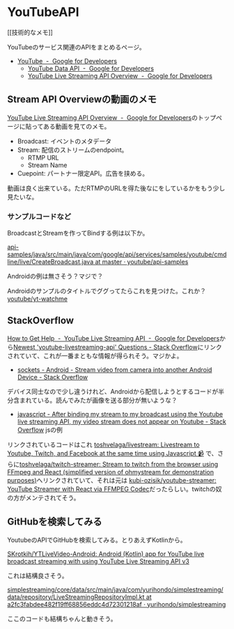 # YouTubeAPI

[[技術的なメモ]]

YouTubeのサービス関連のAPIをまとめるページ。

- [YouTube  -  Google for Developers](https://developers.google.com/youtube)
  - [YouTube Data API  -  Google for Developers](https://developers.google.com/youtube/v3)
  - [YouTube Live Streaming API Overview  -  Google for Developers](https://developers.google.com/youtube/v3/live/getting-started)

## Stream API Overviewの動画のメモ

[YouTube Live Streaming API Overview  -  Google for Developers](https://developers.google.com/youtube/v3/live/getting-started)のトップページに貼ってある動画を見てのメモ。

- Broadcast: イベントのメタデータ
- Stream: 配信のストリームのendpoint。
    - RTMP URL
    - Stream Name
- Cuepoint: パートナー限定API。広告を挟める。

動画は良く出来ている。ただRTMPのURLを得た後なにをしているかをもう少し見たいな。

### サンプルコードなど

BroadcastとStreamを作ってBindする例は以下か。

[api-samples/java/src/main/java/com/google/api/services/samples/youtube/cmdline/live/CreateBroadcast.java at master · youtube/api-samples](https://github.com/youtube/api-samples/blob/master/java/src/main/java/com/google/api/services/samples/youtube/cmdline/live/CreateBroadcast.java)

Androidの例は無さそう？マジで？

Androidのサンプルのタイトルでググってたらこれを見つけた。これか？[youtube/yt-watchme](https://github.com/youtube/yt-watchme?tab=readme-ov-file)

## StackOverflow

[How to Get Help  -  YouTube Live Streaming API  -  Google for Developers](https://developers.google.com/youtube/v3/live/support)から[Newest 'youtube-livestreaming-api' Questions - Stack Overflow](https://stackoverflow.com/questions/tagged/youtube-livestreaming-api)にリンクされていて、これが一番まともな情報が得られそう。マジかよ。

- [sockets - Android - Stream video from camera into another Android Device - Stack Overflow](https://stackoverflow.com/questions/47687861/android-stream-video-from-camera-into-another-android-device/70400557#70400557)

デバイス同士なので少し違うけれど、Androidから配信しようとするコードが半分含まれている。読んでみたが画像を送る部分が無いような？

- [javascript - After binding my stream to my broadcast using the Youtube live streaming API, my video stream does not appear on Youtube - Stack Overflow](https://stackoverflow.com/questions/69533231/after-binding-my-stream-to-my-broadcast-using-the-youtube-live-streaming-api-my) jsの例

リンクされているコードはこれ [toshvelaga/livestream: Livestream to Youtube, Twitch, and Facebook at the same time using Javascript 📹](https://github.com/toshvelaga/livestream) で、さらに[toshvelaga/twitch-streamer: Stream to twitch from the browser using FFmpeg and React (simplified version of ohmystream for demonstration purposes)](https://github.com/toshvelaga/twitch-streamer)へリンクされていて、それは元は [kubi-ozisik/youtube-streamer: YouTube Streamer with React via FFMPEG Codec](https://github.com/kubi-ozisik/youtube-streamer/tree/master)だったらしい。twitchの奴の方がメンテされてそう。

## GitHubを検索してみる

YoutubeのAPIでGitHubを検索してみる。とりあえずKotlinから。

[SKrotkih/YTLiveVideo-Android: Android (Kotlin) app for YouTube live broadcast streaming with using YouTube Live Streaming API v3](https://github.com/SKrotkih/YTLiveVideo-Android/tree/master)

これは結構良さそう。

[simplestreaming/core/data/src/main/java/com/yurihondo/simplestreaming/data/repository/LiveStreamingRepositoryImpl.kt at a2fc3fabdee482f19ff68856eddc4d72301218af · yurihondo/simplestreaming](https://github.com/yurihondo/simplestreaming/blob/a2fc3fabdee482f19ff68856eddc4d72301218af/core/data/src/main/java/com/yurihondo/simplestreaming/data/repository/LiveStreamingRepositoryImpl.kt)

ここのコードも結構ちゃんと動きそう。
